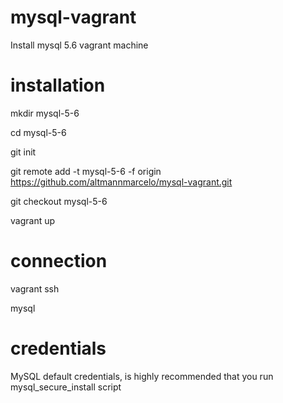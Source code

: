 # mysql-vagrant
Install mysql 5.6 vagrant machine

# installation
mkdir mysql-5-6

cd mysql-5-6

git init

git remote add -t mysql-5-6 -f origin https://github.com/altmannmarcelo/mysql-vagrant.git

git checkout mysql-5-6

vagrant up

# connection
vagrant ssh

mysql 

# credentials
MySQL default credentials, is highly recommended that you run mysql_secure_install script

